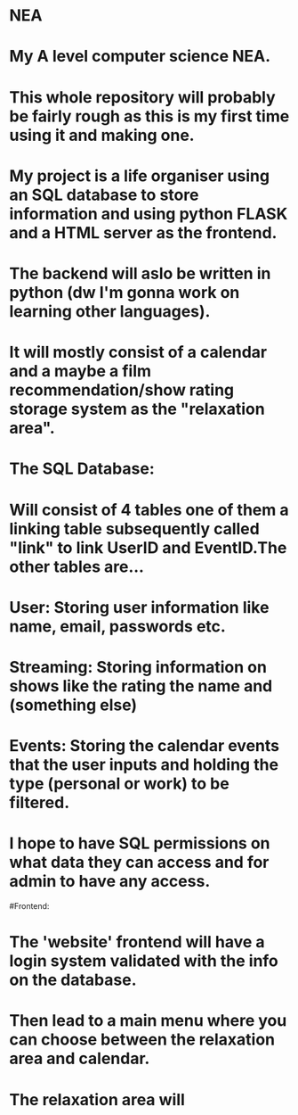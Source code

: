# NEA
# My A level computer science NEA.
# This whole repository will probably be fairly rough as this is my first time using it and making one.

# My project is a life organiser using an SQL database to store information and using python FLASK and a HTML server as the frontend.
# The backend will aslo be written in python (dw I'm gonna work on learning other languages).
# It will mostly consist of a calendar and a maybe a film recommendation/show rating storage system as the "relaxation area".

# The SQL Database:
# Will consist of 4 tables one of them a linking table subsequently called "link" to link UserID and EventID.The other tables are...
# User: Storing user information like name, email, passwords etc.
# Streaming: Storing information on shows like the rating the name and (something else)
# Events: Storing the calendar events that the user inputs and holding the type (personal or work) to be filtered.
# I hope to have SQL permissions on what data they can access and for admin to have any access.

#Frontend:
# The 'website' frontend will have a login system validated with the info on the database.
# Then lead to a main menu where you can choose between the relaxation area and calendar.
# The relaxation area will 